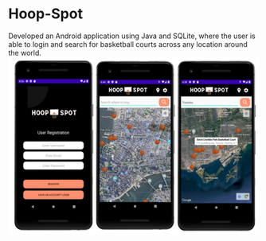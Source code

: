 # Hoop-Spot
Developed an Android application using Java and SQLite, where the user is able to login and search for basketball courts across any location around the world.
![](app/src/main/res/drawable-v24/hoop-spot.png)

